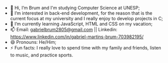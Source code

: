 - 👋 Hi, I’m Brum and I'm studying Computer Science at UNESP;
- 👀 I’m interested in back-end development, for the reason that is the current focus at my university and I really enjoy to develop projects in C; 
- 🌱 I’m currently learning JavaScript, HTML and CSS on my vacation;
- 📫 Email: gabrielbrum2805@gmail.com || Linkedin: https://www.linkedin.com/in/gabriel-martins-brum-703982195/
- 😄 Pronouns: He/Him;
- ⚡ Fun facts: I really love to spend time with my family and friends, listen to music, and practice sports.

<!---
gabrielmbrum/gabrielmbrum is a ✨ special ✨ repository because its `README.md` (this file) appears on your GitHub profile.
You can click the Preview link to take a look at your changes.
--->
